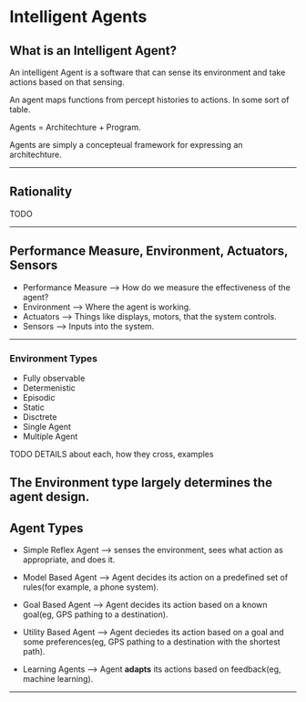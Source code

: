 # Intelligent Agents

## What is an Intelligent  Agent?

An intelligent Agent is a software that can sense its environment and take actions based on that sensing. 

An agent maps functions from percept histories to actions. In some sort of table.

Agents = Architechture + Program.

Agents are simply a concepteual framework for expressing an architechture.

---

## Rationality 
TODO

---

## Performance Measure, Environment, Actuators, Sensors

- Performance Measure --> How do we measure the effectiveness of the agent?
- Environment --> Where the agent is working.
- Actuators --> Things like displays, motors, that the system controls.
- Sensors --> Inputs into the system.

---
### Environment Types

- Fully observable
- Determenistic
- Episodic
- Static
- Disctrete
- Single Agent
- Multiple Agent

TODO DETAILS about each, how they cross, examples

The Environment type largely determines the agent design.
----

## Agent Types

- Simple Reflex Agent --> senses the environment, sees what action as appropriate, and does it.

- Model Based Agent --> Agent decides its action on a predefined set of rules(for example, a phone system).

- Goal Based Agent --> Agent decides its action based on a known goal(eg, GPS pathing to a destination).

- Utility Based Agent --> Agent deciedes its action based on a goal and some preferences(eg, GPS pathing to a destination with the shortest path).

- Learning Agents --> Agent **adapts** its actions based on feedback(eg, machine learning).


---
